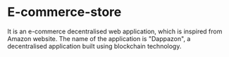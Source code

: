 # E-commerce-store
It is an e-commerce decentralised web application, which is inspired from Amazon website. The name of the application is "Dappazon", a decentralised application built using blockchain technology.

